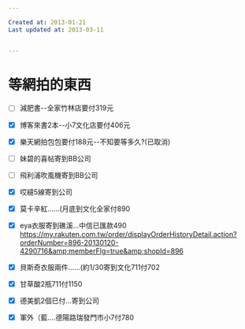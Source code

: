 ```yaml
---

Created at: 2013-01-21
Last updated at: 2013-03-11


---
```


# 等網拍的東西


- [ ] 減肥書--全家竹林店要付319元

- [x] 博客來書2本--小7文化店要付406元
- [x] 樂天網拍包包要付188元--不知要等多久?(已取消)
- [ ] 妹碧的喜帖寄到BB公司
- [ ] 飛利浦吹風機寄到BB公司

- [x] 哎縫5線寄到公司
- [x] 莫卡辛紅......(月底到文化全家付890
- [x] eya衣服寄到礁溪...中信已匯款490 <https://my.rakuten.com.tw/order/displayOrderHistoryDetail.action?orderNumber=896-20130120-4290716&amp;memberFlg=true&amp;shopId=896>
- [x] 貝斯奇衣服兩件......(約1/30寄到文化711付702
- [x] 甘草酸2瓶711付1150
- [x] 德美凱2個已付...寄到公司
- [x] 軍外（藍....德陽路瑞發門市小7付780

